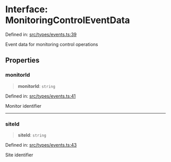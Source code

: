 # Interface: MonitoringControlEventData

Defined in: [src/types/events.ts:39](https://github.com/Nick2bad4u/Uptime-Watcher/blob/2a45eeb1723f8f7089001af2c92aa07d82dfe7e4/src/types/events.ts#L39)

Event data for monitoring control operations

## Properties

### monitorId

> **monitorId**: `string`

Defined in: [src/types/events.ts:41](https://github.com/Nick2bad4u/Uptime-Watcher/blob/2a45eeb1723f8f7089001af2c92aa07d82dfe7e4/src/types/events.ts#L41)

Monitor identifier

***

### siteId

> **siteId**: `string`

Defined in: [src/types/events.ts:43](https://github.com/Nick2bad4u/Uptime-Watcher/blob/2a45eeb1723f8f7089001af2c92aa07d82dfe7e4/src/types/events.ts#L43)

Site identifier
